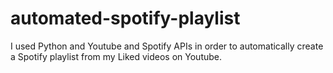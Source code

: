 # automated-spotify-playlist
I used Python and Youtube and Spotify APIs in order to automatically create a Spotify playlist from my Liked videos on Youtube.
